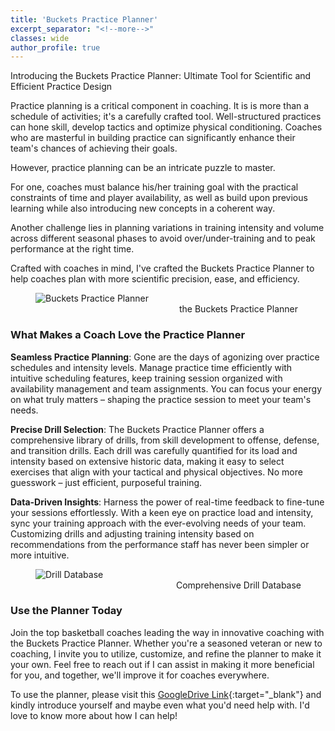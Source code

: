 ```yaml
---
title: 'Buckets Practice Planner'
excerpt_separator: "<!--more-->"
classes: wide
author_profile: true
---
```

Introducing the Buckets Practice Planner: Ultimate Tool for Scientific and Efficient Practice Design
<!--more-->

Practice planning is a critical component in coaching. It is is more than a schedule of activities; it's a carefully crafted tool. Well-structured practices can hone skill, develop tactics and optimize physical conditioning. Coaches who are masterful in building practice can significantly enhance their team's chances of achieving their goals.

However, practice planning can be an intricate puzzle to master.

For one, coaches must balance his/her training goal with the practical constraints of time and player availability, as well as build upon previous learning while also introducing new concepts in a coherent way.

Another challenge lies in planning variations in training intensity and volume across different seasonal phases to avoid over/under-training and to peak performance at the right time.

Crafted with coaches in mind, I've crafted the Buckets Practice Planner to help coaches plan with more scientific precision, ease, and efficiency.

<figure style="width: 650px" class="align-center">
  <img src="{{ site.url }}{{ site.baseurl }}/assets/images/projects/Practice Planner Sample.png" alt="Buckets Practice Planner">
  <figcaption align="center">the Buckets Practice Planner</figcaption>
</figure> 

### What Makes a Coach Love the Practice Planner

**Seamless Practice Planning**: Gone are the days of agonizing over practice schedules and intensity levels. Manage practice time efficiently with intuitive scheduling features, keep training session organized with availability management and team assignments. You can focus your energy on what truly matters – shaping the practice session to meet your team's needs.

**Precise Drill Selection**: The Buckets Practice Planner offers a comprehensive library of drills, from skill development to offense, defense, and transition drills. Each drill was carefully quantified for its load and intensity based on extensive historic data, making it easy to select exercises that align with your tactical and physical objectives. No more guesswork – just efficient, purposeful training.

**Data-Driven Insights**: Harness the power of real-time feedback to fine-tune your sessions effortlessly. With a keen eye on practice load and intensity, sync your training approach with the ever-evolving needs of your team. Customizing drills and adjusting training intensity based on recommendations from the performance staff has never been simpler or more intuitive.

<figure style="width: 650px" class="align-center">
  <img src="{{ site.url }}{{ site.baseurl }}/assets/images/projects/Practice Planner Drill Database.png" alt="Drill Database">
  <figcaption align="center">Comprehensive Drill Database</figcaption>
</figure> 

### Use the Planner Today

Join the top basketball coaches leading the way in innovative coaching with the Buckets Practice Planner. Whether you're a seasoned veteran or new to coaching, I invite you to utilize, customize, and refine the planner to make it your own. Feel free to reach out if I can assist in making it more beneficial for you, and together, we'll improve it for coaches everywhere.

To use the planner, please visit this [GoogleDrive Link](https://docs.google.com/spreadsheets/d/1-4e2R9j1baLSN8payHqcOXtIHlwEW87LMujWPPAEW90/edit?usp=sharing){:target="_blank"} and kindly introduce yourself and maybe even what you'd need help with. I'd love to know more about how I can help!
